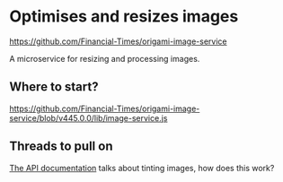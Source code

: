 # Optimises and resizes images

https://github.com/Financial-Times/origami-image-service

A microservice for resizing and processing images.

## Where to start?

https://github.com/Financial-Times/origami-image-service/blob/v445.0.0/lib/image-service.js

## Threads to pull on

[The API documentation](https://www.ft.com/__origami/service/image/v2/docs/api)
talks about tinting images, how does this work?
